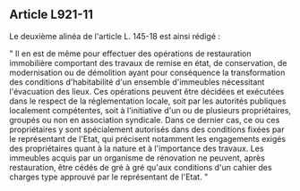 Article L921-11
----
Le deuxième alinéa de l'article L. 145-18 est ainsi rédigé :

" Il en est de même pour effectuer des opérations de restauration immobilière
comportant des travaux de remise en état, de conservation, de modernisation ou
de démolition ayant pour conséquence la transformation des conditions
d'habitabilité d'un ensemble d'immeubles nécessitant l'évacuation des lieux. Ces
opérations peuvent être décidées et exécutées dans le respect de la
réglementation locale, soit par les autorités publiques localement compétentes,
soit à l'initiative d'un ou de plusieurs propriétaires, groupés ou non en
association syndicale. Dans ce dernier cas, ce ou ces propriétaires y sont
spécialement autorisés dans des conditions fixées par le représentant de l'Etat,
qui précisent notamment les engagements exigés des propriétaires quant à la
nature et à l'importance des travaux. Les immeubles acquis par un organisme de
rénovation ne peuvent, après restauration, être cédés de gré à gré qu'aux
conditions d'un cahier des charges type approuvé par le représentant de l'Etat.
"
